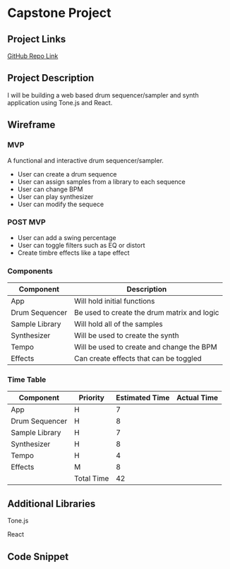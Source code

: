# Capstone Project

## Project Links

[GitHub Repo Link](https://github.com/SeanUnland/unit-4-capstone)

## Project Description

I will be building a web based drum sequencer/sampler and synth application using Tone.js and React.

## Wireframe

### MVP

A functional and interactive drum sequencer/sampler.

- User can create a drum sequence
- User can assign samples from a library to each sequence
- User can change BPM
- User can play synthesizer
- User can modify the sequece

### POST MVP

- User can add a swing percentage
- User can toggle filters such as EQ or distort
- Create timbre effects like a tape effect

### Components

| Component      | Description                                 |
| -------------- | ------------------------------------------- |
| App            | Will hold initial functions                 |
| Drum Sequencer | Be used to create the drum matrix and logic |
| Sample Library | Will hold all of the samples                |
| Synthesizer    | Will be used to create the synth            |
| Tempo          | Will be used to create and change the BPM   |
| Effects        | Can create effects that can be toggled      |

### Time Table

| Component      | Priority   | Estimated Time | Actual Time |
| -------------- | ---------- | -------------- | ----------- |
| App            | H          | 7              |             |
| Drum Sequencer | H          | 8              |             |
| Sample Library | H          | 7              |             |
| Synthesizer    | H          | 8              |             |
| Tempo          | H          | 4              |             |
| Effects        | M          | 8              |             |
|                | Total Time | 42             |             |

## Additional Libraries

Tone.js

React

## Code Snippet
